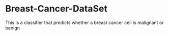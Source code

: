 # Breast-Cancer-DataSet
This is a classifier that predicts whether a breast cancer cell is malignant or benign
